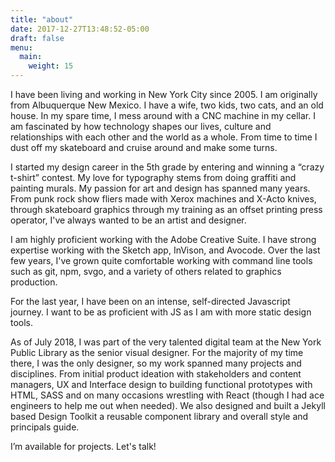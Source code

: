 ```yaml
---
title: "about"
date: 2017-12-27T13:48:52-05:00
draft: false
menu: 
  main:
    weight: 15
---
```

I have been living and working in New York City since 2005. I am originally from Albuquerque New Mexico. I have a wife, two kids, two cats, and an old house. In my spare time, I mess around with a CNC machine in my cellar. I am fascinated by how technology shapes our lives, culture and relationships with each other and the world as a whole. From time to time I dust off my skateboard and cruise around and make some turns.

I started my design career in the 5th grade by entering and winning a “crazy t-shirt” contest. My love for typography stems from doing graffiti and painting murals. My passion for art and design has spanned many years. From punk rock show fliers made with Xerox machines and X-Acto knives, through skateboard graphics through my training as an offset printing press operator, I've always wanted to be an artist and designer. 

 I am highly proficient working with the Adobe Creative Suite.  I have strong expertise working with the Sketch app, InVison, and Avocode. Over the last few years, I've grown quite comfortable working with command line tools such as git, npm, svgo, and a variety of others related to graphics production. 

For the last year, I have been on an intense, self-directed Javascript journey. I want to be as proficient with JS as I am with more static design tools.

As of July 2018, I was part of the very talented digital team at the New York Public Library as the senior visual designer. For the majority of my time there, I was the only designer, so my work spanned many projects and disciplines. From initial product ideation with stakeholders and content managers, UX and Interface design to building functional prototypes with HTML, SASS and on many occasions wrestling with React (though I had ace engineers to help me out when needed). We also designed and built a Jekyll based Design Toolkit a reusable component library and overall style and principals guide.

I’m available for projects. Let's talk!